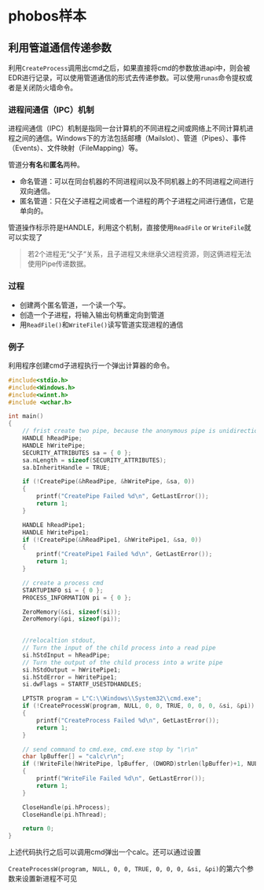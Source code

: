 # phobos样本

## 利用管道通信传递参数

利用`CreateProcess`调用出cmd之后，如果直接将cmd的参数放进api中，则会被EDR进行记录，可以使用管道通信的形式去传递参数。可以使用`runas`命令提权或者是关闭防火墙命令。

### 进程间通信（IPC）机制

进程间通信（IPC）机制是指同一台计算机的不同进程之间或网络上不同计算机进程之间的通信。Windows下的方法包括邮槽（Mailslot）、管道（Pipes）、事件（Events）、文件映射（FileMapping）等。

管道分**有名**和**匿名**两种。

- 命名管道：可以在同台机器的不同进程间以及不同机器上的不同进程之间进行双向通信。
- 匿名管道：只在父子进程之间或者一个进程的两个子进程之间进行通信，它是单向的。

管道操作标示符是HANDLE，利用这个机制，直接使用`ReadFile` or `WriteFile`就可以实现了

> 若2个进程无“父子“关系，且子进程又未继承父进程资源，则这俩进程无法使用Pipe传递数据。

### 过程

- 创建两个匿名管道，一个读一个写。
- 创造一个子进程，将输入输出句柄重定向到管道
- 用`ReadFile()`和`WriteFile()`读写管道实现进程的通信

### 例子

利用程序创建cmd子进程执行一个弹出计算器的命令。

```c
#include<stdio.h>
#include<Windows.h>
#include<winnt.h>
#include <wchar.h>

int main()
{
	// frist create two pipe, because the anonymous pipe is unidirectional
	HANDLE hReadPipe;
	HANDLE hWritePipe;
	SECURITY_ATTRIBUTES sa = { 0 };
	sa.nLength = sizeof(SECURITY_ATTRIBUTES);
	sa.bInheritHandle = TRUE;

	if (!CreatePipe(&hReadPipe, &hWritePipe, &sa, 0))
	{
		printf("CreatePipe Failed %d\n", GetLastError());
		return 1;
	}

	HANDLE hReadPipe1;
	HANDLE hWritePipe1;
	if (!CreatePipe(&hReadPipe1, &hWritePipe1, &sa, 0))
	{
		printf("CreatePipe1 Failed %d\n", GetLastError());
		return 1;
	}

	// create a process cmd
	STARTUPINFO si = { 0 };
	PROCESS_INFORMATION pi = { 0 };

	ZeroMemory(&si, sizeof(si));
	ZeroMemory(&pi, sizeof(pi));

	
	//relocaltion stdout, 
	// Turn the input of the child process into a read pipe
	si.hStdInput = hReadPipe;
	// Turn the output of the child process into a write pipe
	si.hStdOutput = hWritePipe1;
	si.hStdError = hWritePipe1;
	si.dwFlags = STARTF_USESTDHANDLES;

	LPTSTR program = L"C:\\Windows\\System32\\cmd.exe";
	if (!CreateProcessW(program, NULL, 0, 0, TRUE, 0, 0, 0, &si, &pi))
	{
		printf("CreateProcess Failed %d\n", GetLastError());
		return 1;
	}

	// send command to cmd.exe, cmd.exe stop by "\r\n"
	char lpBuffer[] = "calc\r\n";
	if (!WriteFile(hWritePipe, lpBuffer, (DWORD)strlen(lpBuffer)+1, NULL, 0))
	{
		printf("WriteFile Failed %d\n", GetLastError());
		return 1;
	}

	CloseHandle(pi.hProcess);
	CloseHandle(pi.hThread);

	return 0;
}
```

上述代码执行之后可以调用cmd弹出一个calc。还可以通过设置

`CreateProcessW(program, NULL, 0, 0, TRUE, 0, 0, 0, &si, &pi)`的第六个参数来设置新进程不可见